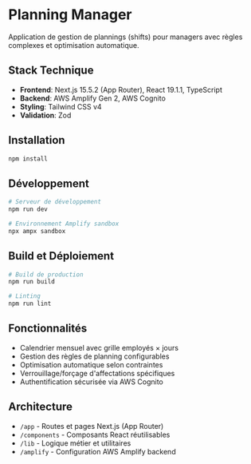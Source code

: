 # Planning Manager

Application de gestion de plannings (shifts) pour managers avec règles complexes et optimisation automatique.

## Stack Technique

- **Frontend**: Next.js 15.5.2 (App Router), React 19.1.1, TypeScript
- **Backend**: AWS Amplify Gen 2, AWS Cognito
- **Styling**: Tailwind CSS v4
- **Validation**: Zod

## Installation

```bash
npm install
```

## Développement

```bash
# Serveur de développement
npm run dev

# Environnement Amplify sandbox
npx ampx sandbox
```

## Build et Déploiement

```bash
# Build de production
npm run build

# Linting
npm run lint
```

## Fonctionnalités

- Calendrier mensuel avec grille employés × jours
- Gestion des règles de planning configurables
- Optimisation automatique selon contraintes
- Verrouillage/forçage d'affectations spécifiques
- Authentification sécurisée via AWS Cognito

## Architecture

- `/app` - Routes et pages Next.js (App Router)
- `/components` - Composants React réutilisables
- `/lib` - Logique métier et utilitaires
- `/amplify` - Configuration AWS Amplify backend
